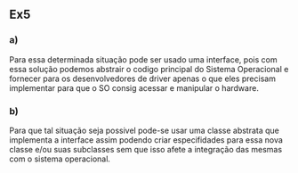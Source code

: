 ## Ex5
### a)
Para essa determinada situação pode ser usado uma interface, pois com essa solução podemos abstrair o codigo principal do Sistema Operacional e fornecer para os desenvolvedores de driver apenas o que eles precisam implementar para que o SO consig acessar e manipular o hardware.

### b)
Para que tal situação seja possivel pode-se usar uma classe abstrata que implementa a interface assim podendo criar especifidades para essa nova classe e/ou suas subclasses sem que isso afete a integração das mesmas com o sistema operacional.
